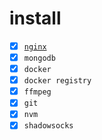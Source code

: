 # install

- [x] [`nginx`](https://github.com/hom/install/blob/master/install/nginx.md)
- [x] `mongodb`
- [x] `docker`
- [x] `docker registry`
- [x] `ffmpeg`
- [x] `git`
- [x] `nvm`
- [x] `shadowsocks`
<!--stackedit_data:
eyJoaXN0b3J5IjpbLTE3ODQ3MTc2ODBdfQ==
-->